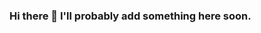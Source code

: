 ### Hi there 👋 I'll probably add something here soon.

<!--create a README.md file custom css html and post source code here. (raw)-->
